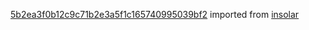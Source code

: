 [5b2ea3f0b12c9c71b2e3a5f1c165740995039bf2](https://github.com/insolar/insolar/commit/5b2ea3f0b12c9c71b2e3a5f1c165740995039bf2) imported from [insolar](https://github.com/insolar/insolar)
